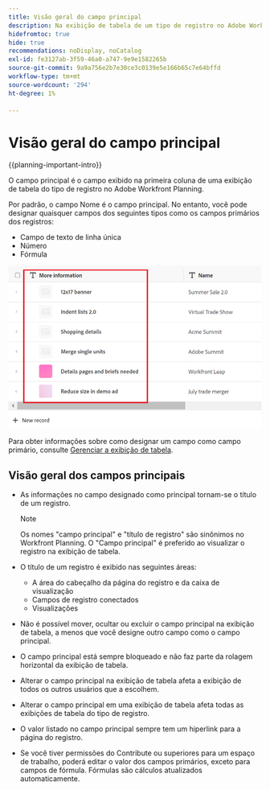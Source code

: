 ```yaml
---
title: Visão geral do campo principal
description: Na exibição de tabela de um tipo de registro no Adobe Workfront Planning, você pode designar um texto de linha única, número ou campo de fórmula como o campo principal. O campo principal se torna o título dos registros desse tipo.
hidefromtoc: true
hide: true
recommendations: noDisplay, noCatalog
exl-id: fe3127ab-3f59-46a0-a747-9e9e1582265b
source-git-commit: 9a9a756e2b7e30ce3c0139e5e166b65c7e64bffd
workflow-type: tm+mt
source-wordcount: '294'
ht-degree: 1%

---
```


<!--update the metadata with real information when making this available in TOC and in the left nav-->

# Visão geral do campo principal

{{planning-important-intro}}

O campo principal é o campo exibido na primeira coluna de uma exibição de tabela do tipo de registro no Adobe Workfront Planning.

Por padrão, o campo Nome é o campo principal. No entanto, você pode designar quaisquer campos dos seguintes tipos como os campos primários dos registros:

* Campo de texto de linha única
* Número
* Fórmula

![](assets/another-text-field-as-a-primary-field-highlighted.png)

Para obter informações sobre como designar um campo como campo primário, consulte [Gerenciar a exibição de tabela](/help/quicksilver/planning/views/manage-the-table-view.md).

## Visão geral dos campos principais

* As informações no campo designado como principal tornam-se o título de um registro.

  >[!NOTE]
  >
  >    Os nomes &quot;campo principal&quot; e &quot;título de registro&quot; são sinônimos no Workfront Planning. O &quot;Campo principal&quot; é preferido ao visualizar o registro na exibição de tabela.


* O título de um registro é exibido nas seguintes áreas:

   * A área do cabeçalho da página do registro e da caixa de visualização
   * Campos de registro conectados
   * Visualizações
* Não é possível mover, ocultar ou excluir o campo principal na exibição de tabela, a menos que você designe outro campo como o campo principal.
* O campo principal está sempre bloqueado e não faz parte da rolagem horizontal da exibição de tabela.
* Alterar o campo principal na exibição de tabela afeta a exibição de todos os outros usuários que a escolhem.
* Alterar o campo principal em uma exibição de tabela afeta todas as exibições de tabela do tipo de registro.
* O valor listado no campo principal sempre tem um hiperlink para a página do registro.
* Se você tiver permissões do Contribute ou superiores para um espaço de trabalho, poderá editar o valor dos campos primários, exceto para campos de fórmula. Fórmulas são cálculos atualizados automaticamente.
